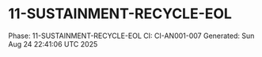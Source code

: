 # 11-SUSTAINMENT-RECYCLE-EOL
Phase: 11-SUSTAINMENT-RECYCLE-EOL
CI: CI-AN001-007
Generated: Sun Aug 24 22:41:06 UTC 2025
